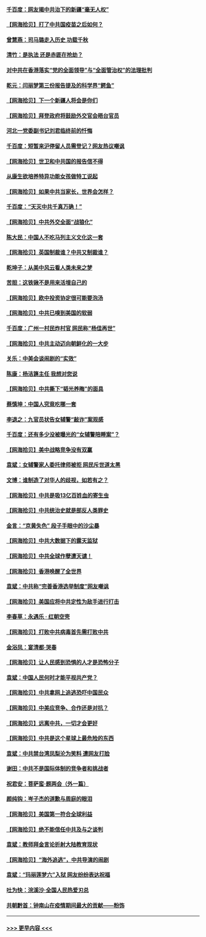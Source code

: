 #### [千百度：网友揭中共治下的新疆“毫无人权”](../pages/nsc993/n12858385.md?t=04052101) 
#### [【网海拾贝】打了中共国疫苗之后如何？](../pages/nsc993/n12857866.md?t=04052101) 
#### [曾慧燕：司马璐走入历史 功载千秋](../pages/nsc993/n12856996.md?t=04052101) 
#### [清竹：是执法 还是赤匪在抢劫？](../pages/nsc993/n12856952.md?t=04052101) 
#### [对中共在香港落实“党的全面领导”与“全面管治权”的法理批判](../pages/nsc993/n12856929.md?t=04052101) 
#### [乾元：闫丽梦第三份报告提及的科学界“鳄鱼”](../pages/nsc993/n12855985.md?t=04052101) 
#### [【网海拾贝】下一个新疆人将会是你们](../pages/nsc993/n12855864.md?t=04052101) 
#### [【网海拾贝】拜登政府将鼓励外交官会晤台官员](../pages/nsc993/n12853615.md?t=04052101) 
#### [河北一党委副书记刘君临终前的忏悔](../pages/nsc993/n12849420.md?t=04052101) 
#### [千百度：短暂来沪停留人员需登记？网友热议嘲讽](../pages/nsc993/n12853497.md?t=04052101) 
#### [【网海拾贝】世卫和中共国的报告信不得](../pages/nsc993/n12850902.md?t=04052101) 
#### [从康生欲培养特异功能女孩做特工说起](../pages/nsc993/n12849289.md?t=04052101) 
#### [【网海拾贝】如果中共当家长，世界会怎样？](../pages/nsc993/n12848436.md?t=04052101) 
#### [千百度：“天灭中共千真万确！”](../pages/nsc993/n12845659.md?t=04052101) 
#### [【网海拾贝】中共外交全面“战狼化”](../pages/nsc993/n12845607.md?t=04052101) 
#### [陈大民：中国人不吃马列主义文化这一套](../pages/nsc993/n12842496.md?t=04052101) 
#### [【网海拾贝】英国制裁谁？中共又制裁谁？](../pages/nsc993/n12840909.md?t=04052101) 
#### [乾坤子：从美中风云看人类未来之梦](../pages/nsc993/n12840590.md?t=04052101) 
#### [苦胆：这铁锹不是用来活埋自己的](../pages/nsc993/n12839512.md?t=04052101) 
#### [【网海拾贝】欧中投资协定很可能要泡汤](../pages/nsc993/n12835122.md?t=04052101) 
#### [【网海拾贝】中共已嗅到美国的软弱](../pages/nsc993/n12832411.md?t=04052101) 
#### [千百度：广州一村民炸村官 网民称“杨佳再世”](../pages/nsc993/n12832380.md?t=04052101) 
#### [【网海拾贝】中共主动迈向朝鲜化的一大步](../pages/nsc993/n12829887.md?t=04052101) 
#### [关乐：中美会谈闹剧的“实效”](../pages/nsc993/n12826698.md?t=04052101) 
#### [陈康：杨洁篪主任  我想对您说](../pages/nsc993/n12826609.md?t=04052101) 
#### [【网海拾贝】中共撕下“韬光养晦”的面具](../pages/nsc993/n12826459.md?t=04052101) 
#### [蔡慎坤：中国人究竟吃哪一套](../pages/nsc993/n12826010.md?t=04052101) 
#### [李退之：九官员状告女辅警“敲诈”案观感](../pages/nsc993/n12823984.md?t=04052101) 
#### [千百度：还有多少没被曝光的“女辅警陪睡案”？](../pages/nsc993/n12822136.md?t=04052101) 
#### [【网海拾贝】美中战略竞争没有双赢](../pages/nsc993/n12822105.md?t=04052101) 
#### [袁斌：女辅警家人委托律师被拒 网民斥世道太黑](../pages/nsc993/n12822004.md?t=04052101) 
#### [文博：谁制造了对华人的歧视，如若有之？](../pages/nsc993/n12821635.md?t=04052101) 
#### [【网海拾贝】中共是吸13亿百姓血的寄生虫](../pages/nsc993/n12819191.md?t=04052101) 
#### [【网海拾贝】中共统治史就是部反人类罪史](../pages/nsc993/n12816738.md?t=04052101) 
#### [金言：“京黄失色” 段子手眼中的沙尘暴](../pages/nsc993/n12815700.md?t=04052101) 
#### [【网海拾贝】中共大数据下的露天监狱](../pages/nsc993/n12811075.md?t=04052101) 
#### [【网海拾贝】中共全球作孽遭天谴！](../pages/nsc993/n12810258.md?t=04052101) 
#### [【网海拾贝】香港唤醒了全世界](../pages/nsc993/n12809100.md?t=04052101) 
#### [袁斌：中共称“完善香港选举制度”网友嘲讽](../pages/nsc993/n12808994.md?t=04052101) 
#### [【网海拾贝】美国应将中共定性为敌手进行打击](../pages/nsc993/n12806870.md?t=04052101) 
#### [李春草：永遇乐 · 红朝空壳](../pages/nsc993/n12805365.md?t=04052101) 
#### [【网海拾贝】打败中共病毒首先需打败中共](../pages/nsc993/n12803930.md?t=04052101) 
#### [金浴凤：宴清都‧哭春](../pages/nsc993/n12801601.md?t=04052101) 
#### [【网海拾贝】让人民感到恐惧的人才是恐怖分子](../pages/nsc993/n12799347.md?t=04052101) 
#### [袁斌：中国人民何时才能平视共产党？](../pages/nsc993/n12799306.md?t=04052101) 
#### [【网海拾贝】中共拿网上追逃恐吓中国民众](../pages/nsc993/n12796905.md?t=04052101) 
#### [【网海拾贝】中美应竞争、合作还是对抗？](../pages/nsc993/n12794675.md?t=04052101) 
#### [【网海拾贝】远离中共，一切才会更好](../pages/nsc993/n12793572.md?t=04052101) 
#### [【网海拾贝】中共是这个星球上最危险的东西](../pages/nsc993/n12791400.md?t=04052101) 
#### [袁斌：中共禁台湾凤梨沦为笑料 遭网友打脸](../pages/nsc993/n12791335.md?t=04052101) 
#### [谢田：中共不是国际体制的竞争者和挑战者](../pages/nsc993/n12791212.md?t=04052101) 
#### [祝君安：菩萨蛮·题两会（外一篇）](../pages/nsc993/n12786801.md?t=04052101) 
#### [颜纯钩：岑子杰的道歉与周庭的眼泪](../pages/nsc993/n12786775.md?t=04052101) 
#### [【网海拾贝】美国第一符合全球利益](../pages/nsc993/n12786666.md?t=04052101) 
#### [【网海拾贝】绝不能信任中共及与之谈判](../pages/nsc993/n12784266.md?t=04052101) 
#### [袁斌：教师拜金言论折射大陆教育现状](../pages/nsc993/n12783868.md?t=04052101) 
#### [【网海拾贝】“海外追逃”，中共导演的闹剧](../pages/nsc993/n12781638.md?t=04052101) 
#### [袁斌：“玛丽莲梦六”入狱 网友纷纷表达祝福](../pages/nsc993/n12781432.md?t=04052101) 
#### [吐为快：浣溪沙·全国人民热爱刃总](../pages/nsc993/n12781393.md?t=04052101) 
#### [共朝黔首：钟南山在疫情期间最大的贡献——粉饰](../pages/nsc993/n12781374.md?t=04052101) 

----
#### [ >>> 更早内容 <<< ](../indexes/nsc993-earlier.md)
